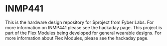 INMP441
========

This is the hardware design repository for $project from Fyber Labs.  For more information on
INMP441 please see the hackaday page.  This project is part of the Flex Modules being developed
for general wearable designs.  For more information about Flex Modules, please see the hackaday page.
